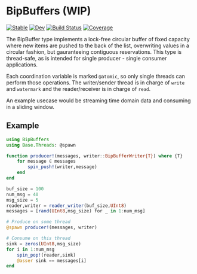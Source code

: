 # BipBuffers (WIP)

[![Stable](https://img.shields.io/badge/docs-stable-blue.svg)](https://kiranshila.github.io/BipBuffers.jl/stable)
[![Dev](https://img.shields.io/badge/docs-dev-blue.svg)](https://kiranshila.github.io/BipBuffers.jl/dev)
[![Build Status](https://github.com/kiranshila/BipBuffers.jl/actions/workflows/CI.yml/badge.svg?branch=main)](https://github.com/kiranshila/BipBuffers.jl/actions/workflows/CI.yml?query=branch%3Amain)
[![Coverage](https://codecov.io/gh/kiranshila/BipBuffers.jl/branch/main/graph/badge.svg)](https://codecov.io/gh/kiranshila/BipBuffers.jl)

The BipBuffer type implements a lock-free circular buffer of fixed capacity
where new items are pushed to the back of the list, overwriting values
in a circular fashion, but gauranteeing contiguous reservations. This type
is thread-safe, as is intended for single producer - single consumer applications.

Each coordination variable is marked `@atomic`, so only single threads can
perform those operations. The writer/sender thread is in charge of
`write` and `watermark` and the reader/receiver is in charge of `read`.

An example usecase would be streaming time domain data and consuming in a sliding window.

## Example
```julia
using BipBuffers
using Base.Threads: @spawn

function producer!(messages, writer::BipBufferWriter{T}) where {T}
    for message ∈ messages
        spin_push!(writer,message)
    end
end

buf_size = 100
num_msg = 40
msg_size = 5
reader,writer = reader_writer(buf_size,UInt8)
messages = [rand(UInt8,msg_size) for _ in 1:num_msg]

# Produce on some thread
@spawn producer!(messages, writer)

# Consume on this thread
sink = zeros(UInt8,msg_size)
for i in 1:num_msg
    spin_pop!(reader,sink)
    @asser sink == messages[i]
end
```